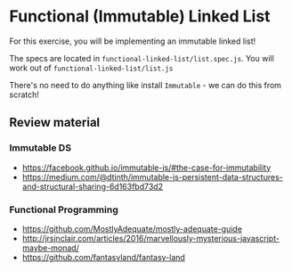 # Functional (Immutable) Linked List

For this exercise, you will be implementing an immutable linked list!

The specs are located in `functional-linked-list/list.spec.js`.
You will work out of `functional-linked-list/list.js`

There's no need to do anything like install `Immutable` - we can do this from scratch!

## Review material

### Immutable DS
- https://facebook.github.io/immutable-js/#the-case-for-immutability
- https://medium.com/@dtinth/immutable-js-persistent-data-structures-and-structural-sharing-6d163fbd73d2

### Functional Programming
- https://github.com/MostlyAdequate/mostly-adequate-guide
- http://jrsinclair.com/articles/2016/marvellously-mysterious-javascript-maybe-monad/
- https://github.com/fantasyland/fantasy-land
